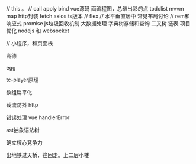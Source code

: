 // this 。
// call apply 
bind 
vue源码 画流程图，总结出彩的点
todolist mvvm
map http封装 fetch axios  ts版本
// flex 
// 水平垂直居中 常见布局讨论
// rem和响应式 
promise 
js垃圾回收机制
大数据处理 字典树存储和查询
二叉树
链表
项目优化
nodejs 和 websocket



<!-- vuex vue-router -->

// 小程序，和页面栈 

高德

egg

tc-player原理


数组扁平化

截流防抖 http


错误处理 vue handlerError

ast抽象语法树


确立核心竞争力


出地铁过天桥，往回走。上二层小楼 
